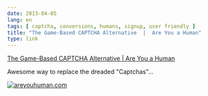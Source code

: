 ```yaml
---
date: 2013-04-05
lang: en
tags: [ captcha, conversions, humans, signup, user friendly ]
title: "The Game-Based CAPTCHA Alternative  |  Are You a Human"
type: link
---
```


[The Game-Based CAPTCHA Alternative  |  Are You a
Human](http://areyouahuman.com/)

Awesome way to replace the dreaded "Captchas\"...

[![areyouhuman.com](http://f.cl.ly/items/1D3q3M1d3N0e2U07192j/areyouhuman.png)](http://areyouahuman.com)

